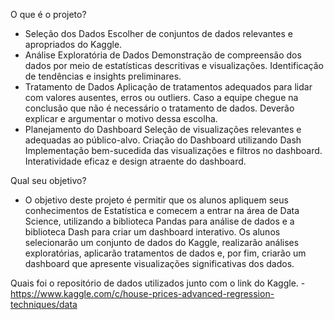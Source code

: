 O que é o projeto?
- Seleção dos Dados 
Escolher de conjuntos de dados relevantes e apropriados do Kaggle.
- Análise Exploratória de Dados
Demonstração de compreensão dos dados por meio de estatísticas descritivas e visualizações.
Identificação de tendências e insights preliminares.
- Tratamento de Dados 
Aplicação de tratamentos adequados para lidar com valores ausentes, erros ou outliers.
Caso a equipe chegue na conclusão que não é necessário o tratamento de dados. Deverão explicar e argumentar o motivo dessa escolha.
- Planejamento do Dashboard 
Seleção de visualizações relevantes e adequadas ao público-alvo.
Criação do Dashboard utilizando Dash 
Implementação bem-sucedida das visualizações e filtros no dashboard.
Interatividade eficaz e design atraente do dashboard.

Qual seu objetivo?
- O objetivo deste projeto é permitir que os alunos apliquem seus conhecimentos de Estatística e comecem a entrar na área de Data Science, utilizando a biblioteca Pandas para análise de dados e a biblioteca Dash para criar um dashboard interativo. Os alunos selecionarão um conjunto de dados do Kaggle, realizarão análises exploratórias, aplicarão tratamentos de dados e, por fim, criarão um dashboard que apresente visualizações significativas dos dados.

Quais foi o repositório de dados utilizados junto com o link do Kaggle.
-https://www.kaggle.com/c/house-prices-advanced-regression-techniques/data

